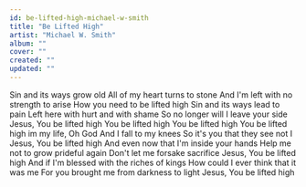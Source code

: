 ```yaml
---
id: be-lifted-high-michael-w-smith
title: "Be Lifted High"
artist: "Michael W. Smith"
album: ""
cover: ""
created: ""
updated: ""
---
```


Sin and its ways grow old
All of my heart turns to stone
And I'm left with no strength to arise
How you need to be lifted high
Sin and its ways lead to pain
Left here with hurt and with shame
So no longer will I leave your side
Jesus, You be lifted high
You be lifted high
You be lifted high
You be lifted high im my life, Oh God
And I fall to my knees
So it's you that they see not I
Jesus, You be lifted high
And even now that I'm inside your hands
Help me not to grow prideful again
Don't let me forsake sacrifice
Jesus, You be lifted high
And if I'm blessed with the riches of kings
How could I ever think that it was me
For you brought me from darkness to light
Jesus, You be lifted high